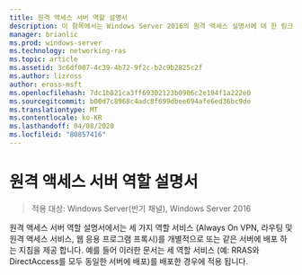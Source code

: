 ```yaml
---
title: 원격 액세스 서버 역할 설명서
description: 이 항목에서는 Windows Server 2016의 원격 액세스 설명서에 대 한 링크를 제공 합니다.
manager: brianlic
ms.prod: windows-server
ms.technology: networking-ras
ms.topic: article
ms.assetid: 3c6df007-4c39-4b72-9f2c-b2c9b2825c2f
ms.author: lizross
author: eross-msft
ms.openlocfilehash: 7dc1b821ca3ff69302123b0906c2e194f1a222e0
ms.sourcegitcommit: b00d7c8968c4adc8f699dbee694afe6ed36bc9de
ms.translationtype: MT
ms.contentlocale: ko-KR
ms.lasthandoff: 04/08/2020
ms.locfileid: "80857416"
---
```

# <a name="remote-access-server-role-documentation"></a>원격 액세스 서버 역할 설명서

>적용 대상: Windows Server(반기 채널), Windows Server 2016

원격 액세스 서버 역할 설명서에서는 세 가지 역할 서비스 (Always On VPN, 라우팅 및 원격 액세스 서비스, 웹 응용 프로그램 프록시)를 개별적으로 또는 같은 서버에 배포 하는 지침을 제공 합니다. 예를 들어 이러한 문서는 세 역할 서비스 (예: RRAS와 DirectAccess를 모두 동일한 서버에 배포)를 배포한 경우에 적용 됩니다.  
